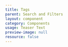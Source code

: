 ```yaml
---
title: Tags
parent: Search and Filters
layout: component
category: Components
usage: Teaser Text
preview-image: null
resource: false
---
```

